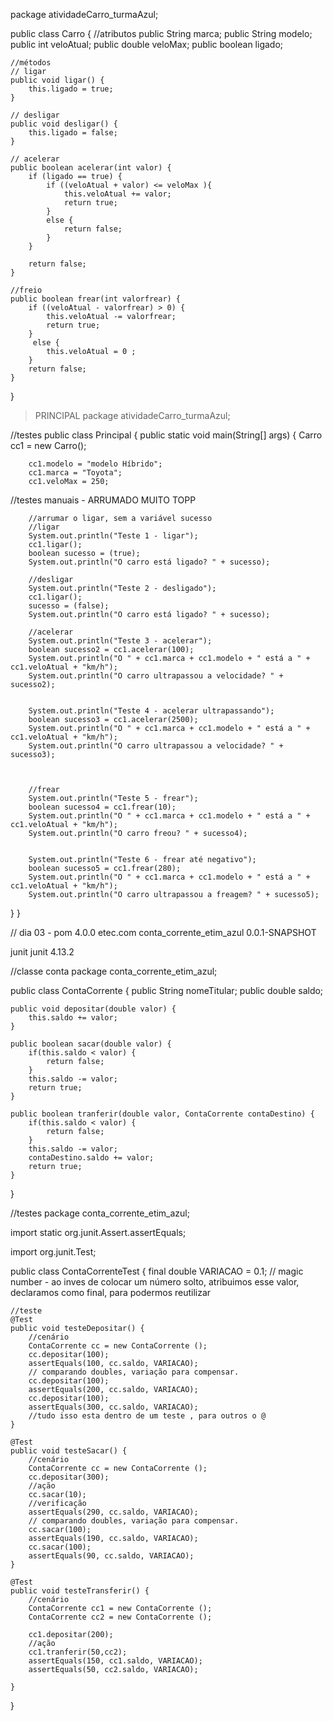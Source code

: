 package atividadeCarro_turmaAzul;

public class Carro {
	//atributos
	public String marca;
	public String modelo;
	public int veloAtual;
	public double veloMax;
	public boolean ligado;


	//métodos
	// ligar
	public void ligar() {
		this.ligado = true;
	}

	// desligar
	public void desligar() {
		this.ligado = false;
	}

	// acelerar
	public boolean acelerar(int valor) {
		if (ligado == true) {
			if ((veloAtual + valor) <= veloMax ){
				this.veloAtual += valor;
				return true;
			}
			else {
				return false;
			}
		}
		
		return false;
	}

	//freio 
	public boolean frear(int valorfrear) {
		if ((veloAtual - valorfrear) > 0) {
			this.veloAtual -= valorfrear;
			return true;
		}
		 else {
			this.veloAtual = 0 ;
		}
		return false;
	}
	
}

> PRINCIPAL
package atividadeCarro_turmaAzul;

//testes
public class Principal {
	public static void main(String[] args) {
		Carro cc1 =  new Carro();


		cc1.modelo = "modelo Híbrido";
		cc1.marca = "Toyota";
		cc1.veloMax = 250;

		
//testes manuais - ARRUMADO MUITO TOPP
		
		//arrumar o ligar, sem a variável sucesso
		//ligar
		System.out.println("Teste 1 - ligar");
		cc1.ligar();
		boolean sucesso = (true);
		System.out.println("O carro está ligado? " + sucesso);
		
		//desligar
		System.out.println("Teste 2 - desligado");
		cc1.ligar();
		sucesso = (false);
		System.out.println("O carro está ligado? " + sucesso);
		
		//acelerar 
		System.out.println("Teste 3 - acelerar");
		boolean sucesso2 = cc1.acelerar(100);
		System.out.println("O " + cc1.marca + cc1.modelo + " está a " + cc1.veloAtual + "km/h");
		System.out.println("O carro ultrapassou a velocidade? " + sucesso2);

		
		System.out.println("Teste 4 - acelerar ultrapassando");
		boolean sucesso3 = cc1.acelerar(2500);
		System.out.println("O " + cc1.marca + cc1.modelo + " está a " + cc1.veloAtual + "km/h");
		System.out.println("O carro ultrapassou a velocidade? " + sucesso3);

		
		
		//frear
		System.out.println("Teste 5 - frear");
		boolean sucesso4 = cc1.frear(10);
		System.out.println("O " + cc1.marca + cc1.modelo + " está a " + cc1.veloAtual + "km/h");
		System.out.println("O carro freou? " + sucesso4);

		
		System.out.println("Teste 6 - frear até negativo");
		boolean sucesso5 = cc1.frear(280);
		System.out.println("O " + cc1.marca + cc1.modelo + " está a " + cc1.veloAtual + "km/h");
		System.out.println("O carro ultrapassou a freagem? " + sucesso5);
			
}
}




// dia 03 - pom
<project xmlns="http://maven.apache.org/POM/4.0.0" xmlns:xsi="http://www.w3.org/2001/XMLSchema-instance" xsi:schemaLocation="http://maven.apache.org/POM/4.0.0 https://maven.apache.org/xsd/maven-4.0.0.xsd">
  <modelVersion>4.0.0</modelVersion>
  <groupId>etec.com</groupId>
  <artifactId>conta_corrente_etim_azul</artifactId>
  <version>0.0.1-SNAPSHOT</version>
  
<!-- mae das dependencias -->
  
  <dependencies> 
    <dependency>
       <groupId>junit</groupId>
       <artifactId>junit</artifactId>
  	   <version>4.13.2</version>
    </dependency>
  </dependencies>
</project>



//classe conta
package conta_corrente_etim_azul;

public class ContaCorrente {
	public String nomeTitular;
	public double saldo;
	
	public void depositar(double valor) {
		this.saldo += valor;
	}
	
	public boolean sacar(double valor) {
		if(this.saldo < valor) {
			return false;
		}
		this.saldo -= valor;
		return true;
	}
	
	public boolean tranferir(double valor, ContaCorrente contaDestino) {
		if(this.saldo < valor) {
			return false;
		}
		this.saldo -= valor;
		contaDestino.saldo += valor;
		return true;
	}

}

//testes
package conta_corrente_etim_azul;

import static org.junit.Assert.assertEquals;

import org.junit.Test;

public class ContaCorrenteTest {
	final double VARIACAO = 0.1; 
	// magic number - ao inves de colocar um número solto, atribuimos esse valor, declaramos como final, para podermos reutilizar 

	
	//teste
	@Test
	public void testeDepositar() {
		//cenário
		ContaCorrente cc = new ContaCorrente ();
		cc.depositar(100);
		assertEquals(100, cc.saldo, VARIACAO);
		// comparando doubles, variação para compensar.
		cc.depositar(100);
		assertEquals(200, cc.saldo, VARIACAO);
		cc.depositar(100);
		assertEquals(300, cc.saldo, VARIACAO);
		//tudo isso esta dentro de um teste , para outros o @
	}
	
	@Test
	public void testeSacar() {
		//cenário
		ContaCorrente cc = new ContaCorrente ();
		cc.depositar(300);
		//ação
		cc.sacar(10);
		//verificação
		assertEquals(290, cc.saldo, VARIACAO);
		// comparando doubles, variação para compensar.
		cc.sacar(100);
		assertEquals(190, cc.saldo, VARIACAO);
		cc.sacar(100);
		assertEquals(90, cc.saldo, VARIACAO);
	}
	
	@Test
	public void testeTransferir() {
		//cenário
		ContaCorrente cc1 = new ContaCorrente ();
		ContaCorrente cc2 = new ContaCorrente ();
		
		cc1.depositar(200);
		//ação
		cc1.tranferir(50,cc2);
		assertEquals(150, cc1.saldo, VARIACAO);	
		assertEquals(50, cc2.saldo, VARIACAO);

	}
}

